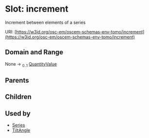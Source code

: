 
# Slot: increment

Increment between elements of a series

URI: [https://w3id.org/osc-em/oscem-schemas-env-tomo/increment](https://w3id.org/osc-em/oscem-schemas-env-tomo/increment)


## Domain and Range

None &#8594;  <sub>0..1</sub> [QuantityValue](QuantityValue.md)

## Parents


## Children


## Used by

 * [Series](Series.md)
 * [TiltAngle](TiltAngle.md)

